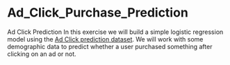 # Ad_Click_Purchase_Prediction
Ad Click Prediction  In this exercise we will build a simple logistic regression model using the [Ad Click prediction dataset](https://www.kaggle.com/jahnveenarang/cvdcvd-vd).  We will work with some demographic data to predict whether a user purchased something after clicking on an ad or not.
